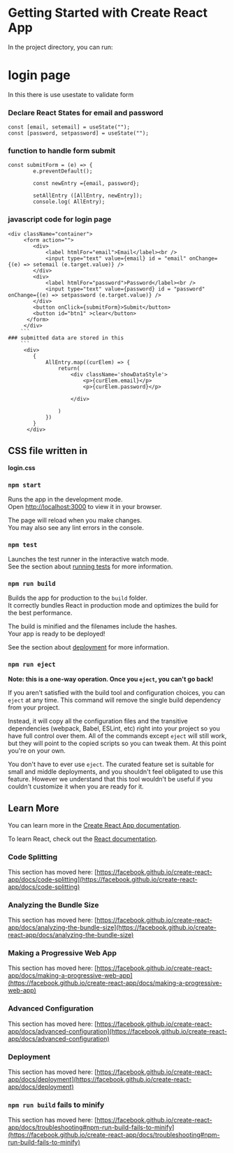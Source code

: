 # Getting Started with Create React App

In the project directory, you can run:

# login page
In this there  is use usestate to validate form


### Declare React States for email and password
```
const [email, setemail] = useState("");
const [password, setpassword] = useState("");
```
### function to handle form submit
```
const submitForm = (e) => {
        e.preventDefault();

        const newEntry ={email, password};

        setAllEntry ([AllEntry, newEntry]);
        console.log( AllEntry);
```
### javascript code for login page 
```
<div className="container">
     <form action="">
        <div>
            <label htmlFor="email">Email</label><br />
            <input type="text" value={email} id = "email" onChange={(e) => setemail (e.target.value)} />
        </div>
        <div>
            <label htmlFor="password">Password</label><br />
            <input type="text" value={password} id = "password" onChange={(e) => setpassword (e.target.value)} />
        </div>
        <button onClick={submitForm}>Submit</button>
        <button id="btn1" >clear</button>
      </form>
     </div>
    ```
### submitted data are stored in this
    ```
     <div>
        {
            AllEntry.map((curElem) => {
                return(
                    <div className='showDataStyle'>
                        <p>{curElem.email}</p>
                        <p>{curElem.password}</p>

                    </div>

                )
            })
        }
      </div>
```
## CSS file  written in
**login.css**






### `npm start`

Runs the app in the development mode.\
Open [http://localhost:3000](http://localhost:3000) to view it in your browser.

The page will reload when you make changes.\
You may also see any lint errors in the console.

### `npm test`

Launches the test runner in the interactive watch mode.\
See the section about [running tests](https://facebook.github.io/create-react-app/docs/running-tests) for more information.

### `npm run build`

Builds the app for production to the `build` folder.\
It correctly bundles React in production mode and optimizes the build for the best performance.

The build is minified and the filenames include the hashes.\
Your app is ready to be deployed!

See the section about [deployment](https://facebook.github.io/create-react-app/docs/deployment) for more information.

### `npm run eject`

**Note: this is a one-way operation. Once you `eject`, you can't go back!**

If you aren't satisfied with the build tool and configuration choices, you can `eject` at any time. This command will remove the single build dependency from your project.

Instead, it will copy all the configuration files and the transitive dependencies (webpack, Babel, ESLint, etc) right into your project so you have full control over them. All of the commands except `eject` will still work, but they will point to the copied scripts so you can tweak them. At this point you're on your own.

You don't have to ever use `eject`. The curated feature set is suitable for small and middle deployments, and you shouldn't feel obligated to use this feature. However we understand that this tool wouldn't be useful if you couldn't customize it when you are ready for it.

## Learn More

You can learn more in the [Create React App documentation](https://facebook.github.io/create-react-app/docs/getting-started).

To learn React, check out the [React documentation](https://reactjs.org/).

### Code Splitting

This section has moved here: [https://facebook.github.io/create-react-app/docs/code-splitting](https://facebook.github.io/create-react-app/docs/code-splitting)

### Analyzing the Bundle Size

This section has moved here: [https://facebook.github.io/create-react-app/docs/analyzing-the-bundle-size](https://facebook.github.io/create-react-app/docs/analyzing-the-bundle-size)

### Making a Progressive Web App

This section has moved here: [https://facebook.github.io/create-react-app/docs/making-a-progressive-web-app](https://facebook.github.io/create-react-app/docs/making-a-progressive-web-app)

### Advanced Configuration

This section has moved here: [https://facebook.github.io/create-react-app/docs/advanced-configuration](https://facebook.github.io/create-react-app/docs/advanced-configuration)

### Deployment

This section has moved here: [https://facebook.github.io/create-react-app/docs/deployment](https://facebook.github.io/create-react-app/docs/deployment)

### `npm run build` fails to minify

This section has moved here: [https://facebook.github.io/create-react-app/docs/troubleshooting#npm-run-build-fails-to-minify](https://facebook.github.io/create-react-app/docs/troubleshooting#npm-run-build-fails-to-minify)


    
    
